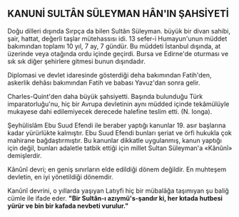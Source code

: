 ## KANUNİ SULTÂN SÜLEYMAN HÂN'IN ŞAHSİYETİ

Doğu dilleri dışında Sırpça da bilen Sultân Süleyman. büyük bir divan sahibi, şair, hattat, değerli taşlar mütehassısı idi. 13 sefer-i Humayun'unun müddet bakımından toplamı 10 yıl, 7 ay, 7 gündür. Bu müddeti İstanbul dışında, at üzerinde veya otağında ordu içinde geçirdi. Bursa ve Edirne'de oturması ve sık sık diğer şehir­lere gitmesi bunun dışındadır.

Diplomasi ve devlet idaresinde gösterdiği de­ha bakımından Fatih'den, askerlik dehâsı bakı­mından Fatih ve babası Yavuz'dan sonra gelir.

Charles-Quint'den daha büyük şahsiyetti. Başında bulunduğu Türk imparatorluğu'nu, hiç bir Avrupa devletinin aynı müdded içinde tekâmülüyle mukayese dahi edilemiyecek derecede halefine teslim etti. (N. Ionga).

Şeyhülislâm Ebu Suud Efendi ile beraber yaptığı kanunlar 19. asır başlarına kadar yürürlükte kalmıştır. Ebu Suud Efendi bunları şeriat ve örfi hukukla çok mahirane bağdaştırmıştır. Bu kanunlar dikkatle uygulanmış, kanun yap­tığı için değil, bunları adaletle tatbik ettiği için millet Sultan Süleyman'a «Kânûnî» demişlerdir.

Kânûnî devri; en geniş sınırların elde edil­diği dönem değildir. En muhteşem devletin, en iyi yönetildiği dönemdir.

Kanûnî devrini, o yıllarda yaşıyan Latıyfi hiç bir mübalâğa taşımıyan şu baliğ cümle ile ifade eder. **"Bir Sultân-ı azıymü's-şandır ki, her kıtada hutbesi yürür ve bin bir kafada nevbeti vurulur."**

